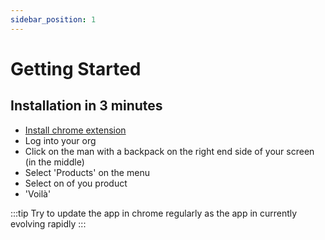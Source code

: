 ```yaml
---
sidebar_position: 1
---
```


# Getting Started


## Installation in 3 minutes


- [Install chrome extension](https://chrome.google.com/webstore/detail/salesforce-industry-explo/eabpolgjfkpchgffbkiedgfemcgbnbde)
- Log into your org
- Click on the man with a backpack on the right end side of your screen (in the middle)
- Select 'Products' on the menu
- Select on of you product
- 'Voilà'

:::tip
Try to update the app in chrome regularly as the app in currently evolving rapidly
:::
